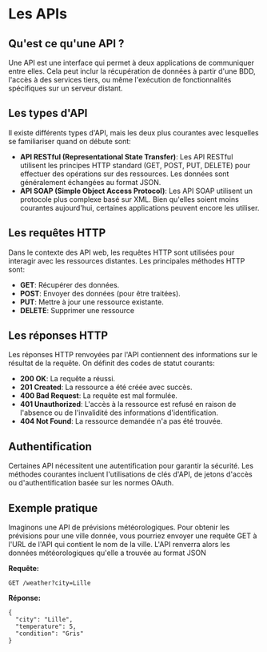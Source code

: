 # Les APIs

## Qu'est ce qu'une API ?

Une API est une interface qui permet à deux applications de communiquer entre elles. Cela peut inclur la récupération de données à partir d'une BDD, l'accès à des services tiers, ou même l'exécution de fonctionnalités spécifiques sur un serveur distant.

## Les types d'API

Il existe différents types d'API, mais les deux plus courantes avec lesquelles se familiariser quand on débute sont:
  - **API RESTful (Representational State Transfer)**: Les API RESTful utilisent les principes HTTP standard (GET, POST, PUT, DELETE) pour effectuer des opérations sur des ressources. Les données sont généralement échangées au format JSON.
  - **API SOAP (Simple Object Access Protocol)**: Les API SOAP utilisent un protocole plus complexe basé sur XML. Bien qu'elles soient moins courantes aujourd'hui, certaines applications peuvent encore les utiliser.

## Les requêtes HTTP
Dans le contexte des API web, les requêtes HTTP sont utilisées pour interagir avec les ressources distantes. Les principales méthodes HTTP sont:
  - **GET**: Récupérer des données.
  - **POST**: Envoyer des données (pour être traitées).
  - **PUT**: Mettre à jour une ressource existante.
  - **DELETE**: Supprimer une ressource

## Les réponses HTTP
Les réponses HTTP renvoyées par l'API contiennent des informations sur le résultat de la requête. On définit des codes de statut courants:
  - **200 OK**: La requête a réussi.
  - **201 Created**: La ressource a été créée avec succès.
  - **400 Bad Request**: La requête est mal formulée.
  - **401 Unauthorized**: L'accès à la ressource est refusé en raison de l'absence ou de l'invalidité des informations d'identification.
  - **404 Not Found**: La ressource demandée n'a pas été trouvée.

## Authentification
Certaines API nécessitent une autentification pour garantir la sécurité. Les méthodes courantes incluent l'utilisations de clés d'API, de jetons d'accès ou d'authentification basée sur les normes OAuth.

## Exemple pratique
Imaginons une API de prévisions météorologiques. Pour obtenir les prévisions pour une ville donnée, vous pourriez envoyer une requête GET à l'URL de l'API qui contient le nom de la ville. L'API renverra alors les données météorologiques qu'elle a trouvée au format JSON

**Requête:**
```
GET /weather?city=Lille
```

**Réponse:**
```
{ 
  "city": "Lille",
  "temperature": 5,
  "condition": "Gris"
}
```
